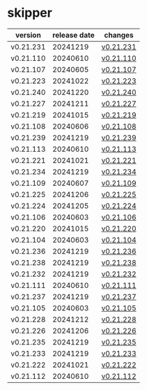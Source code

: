 # skipper

|  version  | release date |               changes                |
|-----------|--------------|--------------------------------------|
| v0.21.231 | 20241219     | [v0.21.231](./v0.21.231-20241219.md) |
| v0.21.110 | 20240610     | [v0.21.110](./v0.21.110-20240610.md) |
| v0.21.107 | 20240605     | [v0.21.107](./v0.21.107-20240605.md) |
| v0.21.223 | 20241022     | [v0.21.223](./v0.21.223-20241022.md) |
| v0.21.240 | 20241220     | [v0.21.240](./v0.21.240-20241220.md) |
| v0.21.227 | 20241211     | [v0.21.227](./v0.21.227-20241211.md) |
| v0.21.219 | 20241015     | [v0.21.219](./v0.21.219-20241015.md) |
| v0.21.108 | 20240606     | [v0.21.108](./v0.21.108-20240606.md) |
| v0.21.239 | 20241219     | [v0.21.239](./v0.21.239-20241219.md) |
| v0.21.113 | 20240610     | [v0.21.113](./v0.21.113-20240610.md) |
| v0.21.221 | 20241021     | [v0.21.221](./v0.21.221-20241021.md) |
| v0.21.234 | 20241219     | [v0.21.234](./v0.21.234-20241219.md) |
| v0.21.109 | 20240607     | [v0.21.109](./v0.21.109-20240607.md) |
| v0.21.225 | 20241206     | [v0.21.225](./v0.21.225-20241206.md) |
| v0.21.224 | 20241205     | [v0.21.224](./v0.21.224-20241205.md) |
| v0.21.106 | 20240603     | [v0.21.106](./v0.21.106-20240603.md) |
| v0.21.220 | 20241015     | [v0.21.220](./v0.21.220-20241015.md) |
| v0.21.104 | 20240603     | [v0.21.104](./v0.21.104-20240603.md) |
| v0.21.236 | 20241219     | [v0.21.236](./v0.21.236-20241219.md) |
| v0.21.238 | 20241219     | [v0.21.238](./v0.21.238-20241219.md) |
| v0.21.232 | 20241219     | [v0.21.232](./v0.21.232-20241219.md) |
| v0.21.111 | 20240610     | [v0.21.111](./v0.21.111-20240610.md) |
| v0.21.237 | 20241219     | [v0.21.237](./v0.21.237-20241219.md) |
| v0.21.105 | 20240603     | [v0.21.105](./v0.21.105-20240603.md) |
| v0.21.228 | 20241212     | [v0.21.228](./v0.21.228-20241212.md) |
| v0.21.226 | 20241206     | [v0.21.226](./v0.21.226-20241206.md) |
| v0.21.235 | 20241219     | [v0.21.235](./v0.21.235-20241219.md) |
| v0.21.233 | 20241219     | [v0.21.233](./v0.21.233-20241219.md) |
| v0.21.222 | 20241021     | [v0.21.222](./v0.21.222-20241021.md) |
| v0.21.112 | 20240610     | [v0.21.112](./v0.21.112-20240610.md) |

